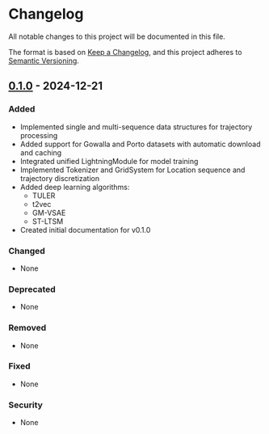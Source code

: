 # Changelog

All notable changes to this project will be documented in this file.

The format is based on [Keep a Changelog](https://keepachangelog.com/en/1.0.0/),
and this project adheres to [Semantic Versioning](https://semver.org/spec/v2.0.0.html).

## [0.1.0] - 2024-12-21

### Added
- Implemented single and multi-sequence data structures for trajectory processing
- Added support for Gowalla and Porto datasets with automatic download and caching
- Integrated unified LightningModule for model training
- Implemented Tokenizer and GridSystem for Location sequence and trajectory discretization
- Added deep learning algorithms:
  - TULER
  - t2vec
  - GM-VSAE
  - ST-LTSM
- Created initial documentation for v0.1.0

### Changed
- None

### Deprecated
- None

### Removed
- None

### Fixed
- None

### Security
- None

[0.1.0]: https://github.com/username/project/releases/tag/v0.1.0
